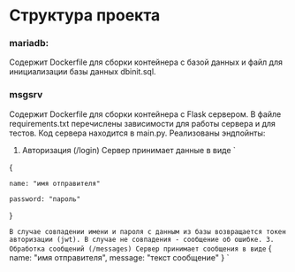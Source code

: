 # Структура проекта

### mariadb:
Содержит Dockerfile для сборки контейнера с базой данных и файл для инициализации базы данных dbinit.sql.

### msgsrv
Содержит Dockerfile для сборки контейнера с Flask сервером.
В файле requirements.txt перечислены зависимости для работы сервера и для тестов. 
Код сервера находится в main.py. Реализованы эндпойнты:
1. Авторизация (/login)
Сервер принимает данные в виде 
`

{

    name: "имя отправителя"
    
    password: "пароль" 
    
}

`
В случае совпадении имени и пароля с данным из базы возвращается токен авторизации (jwt).
В случае не совпадения - сообщение об ошибке.
3. Обработка сообщений (/messages)
Сервер принимает сообщения в виде
`
{
    name:       "имя отправителя",
    message:    "текст сообщение"
}
`
